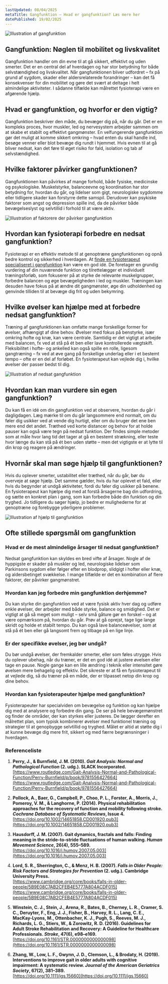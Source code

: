 ```yaml
---
lastUpdated: 08/04/2025
metaTitle: Gangfunktion – Hvad er gangfunktion? Læs mere her
datePublished: 19/02/2025
---
```


![Illustration af gangfunktion](/images/articles/gangfunktion.webp)

## **Gangfunktion: Nøglen til mobilitet og livskvalitet**

Gangfunktion handler om din evne til at gå sikkert, effektivt og uden smerter. Det er en central del af hverdagen og har stor betydning for både selvstændighed og livskvalitet. Når gangfunktionen bliver udfordret – fx på grund af sygdom, skader eller aldersrelaterede forandringer – kan det få konsekvenser for din mobilitet og gøre det svært at deltage i helt almindelige aktiviteter. I sådanne tilfælde kan målrettet fysioterapi være en afgørende hjælp.


## **Hvad er gangfunktion, og hvorfor er den vigtig?**

Gangfunktion beskriver den måde, du bevæger dig på, når du går. Det er en kompleks proces, hvor muskler, led og nervesystem arbejder sammen om at skabe et stabilt og effektivt gangmønster. En velfungerende gangfunktion gør det muligt at komme sikkert omkring – hvad enten du skal handle ind, besøge venner eller blot bevæge dig rundt i hjemmet. Hvis evnen til at gå bliver nedsat, kan det føre til øget risiko for fald, isolation og tab af selvstændighed.


## **Hvilke faktorer påvirker gangfunktionen?**

Gangfunktionen kan påvirkes af mange forhold, både fysiske, medicinske og psykologiske. Muskelstyrke, balanceevne og koordination har stor betydning for, hvordan du går, og lidelser som gigt, neurologiske sygdomme eller tidligere skader kan forstyrre dette samspil. Derudover kan psykiske faktorer som angst og depression spille ind, da de påvirker både bevægelseslyst og selvtillid i forhold til at være aktiv.



![Illustration af faktorere der påvirker gangfunktion](/images/articles/gangfunktion_faktorere.png)



## **Hvordan kan fysioterapi forbedre en nedsat gangfunktion?**

Fysioterapi er en effektiv metode til at genoptræne gangfunktionen og opnå bedre kontrol og sikkerhed i hverdagen. At [finde en fysioterapeut specialiseret i gangfunktion](https://www.fysfinder.dk/find/fysioterapeut/danmark/gangfunktion) kan være en god idé. De foretager en grundig vurdering af din nuværende funktion og tilrettelægger et individuelt træningsforløb, som fokuserer på at styrke de relevante muskelgrupper, forbedre balancen og øge bevægeligheden i led og muskler. Træningen kan desuden have fokus på at ændre dit gangmønster, øge din udholdenhed og genvinde tilliden til at bevæge dig frit og uden bekymring.


## **Hvilke øvelser kan hjælpe med at forbedre nedsat gangfunktion?**

Træning af gangfunktionen kan omfatte mange forskellige former for øvelser, afhængigt af dine behov. Øvelser med fokus på benstyrke, især omkring hofte og knæ, kan være centrale. Samtidig er det vigtigt at arbejde med balancen, fx ved at stå på ét ben eller lave kontrollerede vægtskift. Fleksibilitet i hofte- og ankelled kan også spille en rolle, ligesom gangtræning – fx ved at øve gang på forskellige underlag eller i et bestemt tempo – ofte er en del af forløbet. En fysioterapeut kan vejlede dig i, hvilke øvelser der passer bedst til dig.


![Illustration af nedsat gangfunktion](/images/articles/gangfunktion_nedsat.webp)



## **Hvordan kan man vurdere sin egen gangfunktion?**

Du kan få en idé om din gangfunktion ved at observere, hvordan du går i dagligdagen. Læg mærke til om du går langsommere end normalt, om du føler dig usikker ved at vende dig hurtigt, eller om du bruger det ene ben mere end det andet. Træthed ved korte distancer og behov for at holde pauser kan også være tegn på nedsat funktion. Der findes simple metoder som at måle hvor lang tid det tager at gå en bestemt strækning, eller teste hvor længe du kan stå på ét ben uden støtte – men det vigtigste er at lytte til din krop og reagere på ændringer.


## **Hvornår skal man søge hjælp til gangfunktionen?**

Hvis du oplever smerter, ustabilitet eller træthed, når du går, bør du overveje at søge hjælp. Det samme gælder, hvis du har oplevet et fald, eller hvis du begynder at undgå aktiviteter, fordi du føler dig usikker på benene. En fysioterapeut kan hjælpe dig med at forstå årsagerne bag din udfordring, og sætte en konkret plan i gang, som kan forbedre både din funktion og din tryghed. Jo tidligere du søger hjælp, jo bedre er mulighederne for at genoptræne og forebygge yderligere problemer.


![Illustration af hjælp til gangfunktion](/images/articles/gangfunktion_hjaelp.png)



## **Ofte stillede spørgsmål om gangfunktion**


### **Hvad er de mest almindelige årsager til nedsat gangfunktion?**

Nedsat gangfunktion kan skyldes en bred vifte af årsager. Nogle af de hyppigste er skader på muskler og led, neurologiske lidelser som Parkinsons sygdom eller følger efter en blodprop, slidgigt i hofter eller knæ, og aldersbetinget svækkelse. I mange tilfælde er det en kombination af flere faktorer, der påvirker gangmønstret.


### **Hvordan kan jeg forbedre min gangfunktion derhjemme?**

Du kan styrke din gangfunktion ved at være fysisk aktiv hver dag og udføre enkle øvelser, der arbejder med både styrke, balance og smidighed. Det er vigtigt at gå så meget som muligt – selv små gåture gør en forskel – og at være opmærksom på, hvordan du går. Prøv at gå oprejst, tage lige lange skridt og holde et stabilt tempo. Du kan også lave balanceøvelser, som at stå på ét ben eller gå langsomt frem og tilbage på en lige linje.


### **Er der specifikke øvelser, jeg bør undgå?**

Du bør undgå øvelser, der fremkalder smerter, eller som føles utrygge. Hvis du oplever ubehag, når du træner, er det en god idé at justere øvelsen eller tage en pause. Nogle gange kan en lille ændring i teknik eller intensitet gøre øvelsen mere behagelig og effektiv. Det sikreste er at få en fysioterapeut til at vejlede dig, så du træner på en måde, der er tilpasset netop din krop og dine behov.


### **Hvordan kan fysioterapeuter hjælpe med gangfunktion?**

Fysioterapeuter har specialviden om bevægelse og funktion og kan hjælpe dig med at analysere og forbedre din gang. De ser på hele bevægemønstret og finder de områder, der kan styrkes eller justeres. De lægger derefter en målrettet plan, som typisk kombinerer øvelser med funktionel træning og strategier til at genopbygge selvtillid og tryghed. Målet er altid at støtte dig i at kunne bevæge dig mere frit, sikkert og med færre begrænsninger i hverdagen.

### Referenceliste

1. **Perry, J., & Burnfield, J. M. (2010). *Gait Analysis: Normal and Pathological Function* (2. udg.). SLACK Incorporated.**  
   [https://www.routledge.com/Gait-Analysis-Normal-and-Pathological-Function/Perry-Burnfield/p/book/9781556427664](https://www.routledge.com/Gait-Analysis-Normal-and-Pathological-Function/Perry-Burnfield/p/book/9781556427664)

2. **Pollock, A., Baer, G., Campbell, P., Choo, P. L., Forster, A., Morris, J., Pomeroy, V. M., & Langhorne, P. (2014). Physical rehabilitation approaches for the recovery of function and mobility following stroke. *Cochrane Database of Systematic Reviews*, Issue 4.**  
   [https://doi.org/10.1002/14651858.CD001920.pub3](https://doi.org/10.1002/14651858.CD001920.pub3)

3. **Hausdorff, J. M. (2007). Gait dynamics, fractals and falls: Finding meaning in the stride-to-stride fluctuations of human walking. *Human Movement Science*, 26(4), 555–589.**  
   [https://doi.org/10.1016/j.humov.2007.05.003](https://doi.org/10.1016/j.humov.2007.05.003)

4. **Lord, S. R., Sherrington, C., & Menz, H. B. (2007). *Falls in Older People: Risk Factors and Strategies for Prevention* (2. udg.). Cambridge University Press.**  
   [https://www.cambridge.org/core/books/falls-in-older-people/5B9E08C7AB2CFEB4E5777A804ACDF015](https://www.cambridge.org/core/books/falls-in-older-people/5B9E08C7AB2CFEB4E5777A804ACDF015)

5. **Winstein, C. J., Stein, J., Arena, R., Bates, B., Cherney, L. R., Cramer, S. C., Deruyter, F., Eng, J. J., Fisher, B., Harvey, R. L., Lang, C. E., MacKay-Lyons, M., Ottenbacher, K. J., Pugh, S., Reeves, M. J., Richards, L. G., Stiers, W., & Zorowitz, R. D. (2016). Guidelines for Adult Stroke Rehabilitation and Recovery: A Guideline for Healthcare Professionals. *Stroke*, 47(6), e98–e169.**  
   [https://doi.org/10.1161/STR.0000000000000098](https://doi.org/10.1161/STR.0000000000000098)

6. **Zhang, W., Low, L. F., Gwynn, J. D., Clemson, L., & Brodaty, H. (2019). Interventions to improve gait in older adults with cognitive impairment: A systematic review. *Journal of the American Geriatrics Society*, 67(2), 381–389.**  
   [https://doi.org/10.1111/jgs.15660](https://doi.org/10.1111/jgs.15660)

